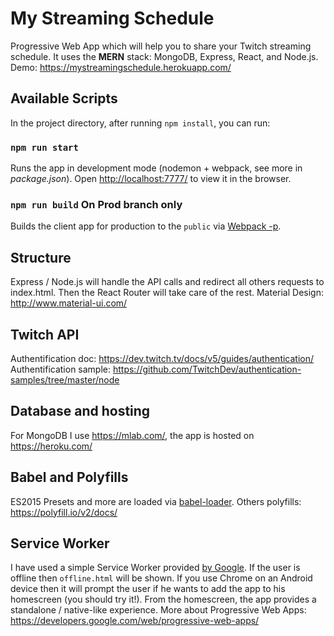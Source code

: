# My Streaming Schedule

Progressive Web App which will help you to share your Twitch streaming schedule.
It uses the **MERN** stack: MongoDB, Express, React, and Node.js.
Demo: https://mystreamingschedule.herokuapp.com/

## Available Scripts

In the project directory, after running `npm install`, you can run:

### `npm run start`

Runs the app in development mode (nodemon + webpack, see more in _package.json_).
Open [http://localhost:7777/](http://localhost:777) to view it in the browser.

### `npm run build` **On Prod branch only**

Builds the client app for production to the `public` via [Webpack -p](https://webpack.js.org/guides/production-build/#the-automatic-way).

## Structure
Express / Node.js will handle the API calls and redirect all others requests to index.html. Then the React Router will take care of the rest. Material Design: http://www.material-ui.com/

## Twitch API
Authentification doc: https://dev.twitch.tv/docs/v5/guides/authentication/ 
Authentification sample: https://github.com/TwitchDev/authentication-samples/tree/master/node

## Database and hosting

For MongoDB I use https://mlab.com/, the app is hosted on https://heroku.com/ 

## Babel and Polyfills

ES2015 Presets and more are loaded via [babel-loader](https://github.com/babel/babel-loader). 
Others polyfills: https://polyfill.io/v2/docs/

## Service Worker

I have used a simple Service Worker provided [by Google](https://github.com/googlechrome/samples/tree/gh-pages/service-worker/custom-offline-page). If the user is offline then `offline.html` will be shown. If you use Chrome on an Android device then it will prompt the user if he wants to add the app to his homescreen (you should try it!). From the homescreen, the app provides a standalone / native-like experience. More about Progressive Web Apps: https://developers.google.com/web/progressive-web-apps/
